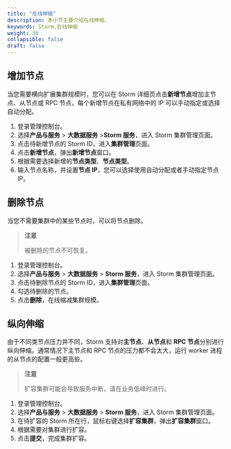 ```yaml
---
title: "在线伸缩"
description: 本小节主要介绍在线伸缩。 
keywords: Storm,在线伸缩
weight: 30
collapsible: false
draft: false
---
```


## 增加节点

当您需要横向扩展集群规模时，您可以在 Storm 详细页点击**新增节点**增加主节点、从节点或 RPC 节点，每个新增节点在私有网络中的 IP 可以手动指定或选择自动分配。

1. 登录管理控制台。
2. 选择**产品与服务** > **大数据服务** >**Storm 服务**，进入 Storm 集群管理页面。
3. 点击待新增节点的 Storm ID，进入**集群管理**页面。
4. 点击**新增节点**，弹出**新增节点**窗口。
5. 根据需要选择新增的**节点类型**、**节点类型**。
6. 输入节点名称，并设置**节点 IP**，您可以选择使用自动分配或者手动指定节点 IP。

## 删除节点

当您不需要集群中的某些节点时，可以将节点删除。

> **注意**
>
> 被删除的节点不可恢复。

1. 登录管理控制台。
2. 选择**产品与服务** > **大数据服务** > **Storm 服务**，进入 Storm 集群管理页面。
3. 点击待删除节点的 Storm ID，进入**集群管理**页面。
4. 勾选待删除的节点。
5. 点击**删除**，在线缩减集群规模。

## 纵向伸缩

由于不同类节点压力并不同，Storm 支持对**主节点**、**从节点**和 **RPC 节点**分别进行纵向伸缩。通常情况下主节点和 RPC 节点的压力都不会太大，运行 worker 进程的从节点的配置一般更高些。

> **注意**
>
> 扩容集群可能会导致服务中断，请在业务低峰时进行。

1. 登录管理控制台。
2. 选择**产品与服务** > **大数据服务** > **Storm 服务**，进入 Storm 集群管理页面。
3. 在待扩容的 Storm 所在行，鼠标右键选择**扩容集群**，弹出**扩容集群**窗口。
4. 根据需要对集群进行扩容。
5. 点击**提交**，完成集群扩容。
